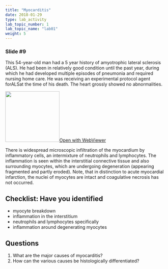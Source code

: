 ```yaml
---
title: "Myocarditis"
date: 2018-01-29
type: lab_activity
lab_topic_number: 1
lab_topic_name: "lab01"
weight: 5
---
```

<div class="entrybody">
<h3>Slide #9</h3>

<p>This 54-year-old man had a 5 year history of amyotrophic lateral sclerosis (ALS). He had been in relatively good condition until the past year, during which he had developed multiple episodes of pneumonia and required nursing home care. He was receiving an experimental protocol agent for<span class="caps">ALS</span>at the time of his death. The heart grossly showed no abnormalities.</p>

<div class="thumbnail"><a href="http://virtualslides.cumc.columbia.edu/3475.svs/view.apml?" target="_blank"><img alt="" src="/assets/images/slide_3475.jpg" width="170" height="159" class="mt-image-left"></a><a href="http://virtualslides.cumc.columbia.edu/3475.svs/view.apml?" target="_blank">Open with WebViewer</a></div>

<p>There is widespread microscopic infiltration of the myocardium by inflammatory cells, an intermixture of neutrophils and lymphocytes. The inflammation is seen within the interstitial connective tissue and also surrounding myocytes, which are undergoing degeneration (appearing fragmented and partly eroded). Note, that in distinction to acute myocardial infarction, the nuclei of myocytes are intact and coagulative necrosis has not occurred.<br clear="all"></p>

<h2>Checklist: Have you identified</h2>


<ul class="checklist">
<li>myocyte breakdown</li>
<li>inflammation in the interstitium</li>
<li>neutrophils and lymphocytes specifically</li>
<li>inflammation around degenerating myocytes</li>
</ul>



<h2>Questions</h2>


<ol>
<li>What are the major causes of myocarditis?</li>
<li>How can the various causes be histologically differentiated?</li>
</ol>


						
</div>
